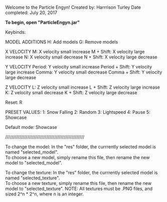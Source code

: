 Welcome to the Particle Engyn!
Created by: Harrrison Turley
Date completed: July 20, 2017


**To begin, open "ParticleEngyn.jar"**

Keybinds:

MODEL ADDITIONS
H: Add models
G: Remove models

X VELOCITY
M: X velocity small increase
M + Shift: X velocity large increase
N: X velocity small decrease
N + Shift: X velocity large decrease

Y VELOCITY
Period: Y velocity small increase
Period + Shift: Y velocity large increase
Comma: Y velocity small decrease
Comma + Shift: Y velocity large decrease

Z VELOCITY
L: Z velocity small increase
L + Shift: Z velocity large increase
K: Z velocity small decrease
K + Shift: Z velocity large decrease

Reset: R

PRESET VALUES:
1: Snow Falling
2: Random
3: Lightspeed
4: Pause
5: Showcase

Default mode: Showcase

//////////////////////////////////////////////////

To change the model: 
In the "res" folder, the currrently selected model is named "selected_model".  
To choose a new model, simply rename this file, then rename the new model to "selected_model".

To change the texture:
In the "res" folder, the currrently selected model is named "selected_texture".  
To choose a new texture, simply rename this file, then rename the new model to "selected_texture".
NOTE: All textures must be .PNG files, and sized 2^n * 2^n, where n is an integer.
